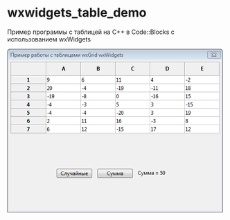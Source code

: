 # wxwidgets_table_demo
Пример программы с таблицей на С++ в Code::Blocks с использованием wxWidgets

![Screenshot](screenshot.png)
